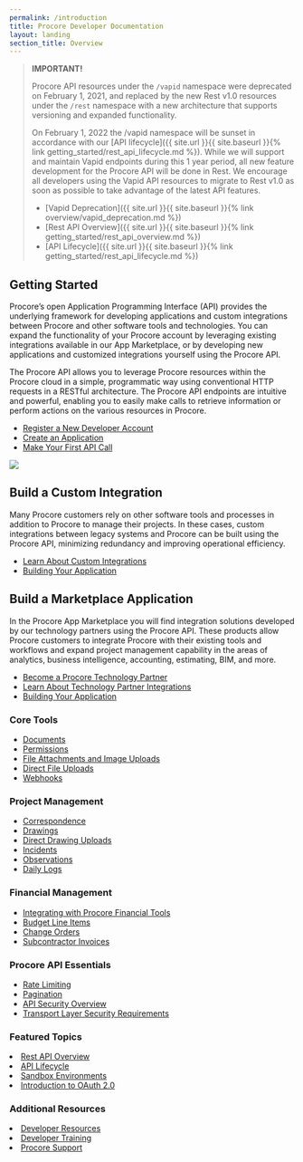 ```yaml
---
permalink: /introduction
title: Procore Developer Documentation
layout: landing
section_title: Overview
---
```

>**IMPORTANT!**
>
> Procore API resources under the `/vapid` namespace were deprecated on February 1, 2021, and replaced by the new Rest v1.0 resources under the `/rest` namespace with a new architecture that supports versioning and expanded functionality.
>
> On February 1, 2022 the /vapid namespace will be sunset in accordance with our [API lifecycle]({{ site.url }}{{ site.baseurl }}{% link getting_started/rest_api_lifecycle.md %}).
>While we will support and maintain Vapid endpoints during this 1 year period, all new feature development for the Procore API will be done in Rest.
> We encourage all developers using the Vapid API resources to migrate to Rest v1.0 as soon as possible to take advantage of the latest API features.
>
> - [Vapid Deprecation]({{ site.url }}{{ site.baseurl }}{% link overview/vapid_deprecation.md %})
> - [Rest API Overview]({{ site.url }}{{ site.baseurl }}{% link getting_started/rest_api_overview.md %})
> - [API Lifecycle]({{ site.url }}{{ site.baseurl }}{% link getting_started/rest_api_lifecycle.md %})
<div class="grid-container">
  <div class="grid-item item1">
    <h2>Getting Started</h2>
      <p>Procore’s open Application Programming Interface (API) provides the underlying framework for developing applications and custom integrations between Procore and other software tools and technologies. You can expand the functionality of your Procore account by leveraging existing integrations available in our App Marketplace, or by developing new applications and customized integrations yourself using the Procore API.</p>
      <p>The Procore API allows you to leverage Procore resources within the Procore cloud in a simple, programmatic way using conventional HTTP requests in a RESTful architecture. The Procore API endpoints are intuitive and powerful, enabling you to easily make calls to retrieve information or perform actions on the various resources in Procore.</p>
      <ul>
        <li><a href="{{ site.url }}{{ site.baseurl }}{% link getting_started/new_account.md %}">Register a New Developer Account</a></li>
        <li><a href="{{ site.url }}{{ site.baseurl }}{% link building_applications/building_apps_create_new.md %}">Create an Application</a></li>
        <li><a href="{{ site.url }}{{ site.baseurl }}{% link getting_started/making_first_call.md %}">Make Your First API Call</a></li>
      </ul>
  </div>
  <div class="grid-item item2">
    <div class="gridboxheader">
      <img src="{{ site.url }}{{ site.baseurl }}/assets/guides/.png">
      <h2 class="gridbox">Build a Custom Integration</h2>
    </div>
      <p>Many Procore customers rely on other software tools and processes in addition to Procore to manage their projects. In these cases, custom integrations between legacy systems and Procore can be built using the Procore API, minimizing redundancy and improving operational efficiency.</p>
      <ul>
        <li><a href="{{ site.url }}{{ site.baseurl }}{% link overview/custom_overview.md %}">Learn About Custom Integrations</a></li>
        <li><a href="{{ site.url }}{{ site.baseurl }}{% link building_applications/building_apps_intro.md %}">Building Your Application</a></li>
      </ul>
  </div>
  <div class="grid-item item3">
    <h2>Build a Marketplace Application</h2>
      <p>In the Procore App Marketplace you will find integration solutions developed by our technology partners using the Procore API. These products allow Procore customers to integrate Procore with their existing tools and workflows and expand project management capability in the areas of analytics, business intelligence, accounting, estimating, BIM, and more.</p>
      <ul>
        <li><a href="https://developers.procore.com/partner-signup">Become a Procore Technology Partner</a></li>
        <li><a href="{{ site.url }}{{ site.baseurl }}{% link overview/partner_overview.md %}">Learn About Technology Partner Integrations</a></li>
        <li><a href="{{ site.url }}{{ site.baseurl }}{% link building_applications/building_apps_intro.md %}">Building Your Application</a></li>
      </ul>
  </div>  
  <div class="grid-item item4">
    <h3>Core Tools</h3>
      <ul>
        <li><a href="{{ site.url }}{{ site.baseurl }}{% link best_practices/tutorial_documents.md %}">Documents</a></li>
        <li><a href="{{ site.url }}{{ site.baseurl }}{% link tutorials/tutorial_user_permissions.md %}">Permissions</a></li>
        <li><a href="{{ site.url }}{{ site.baseurl }}{% link tutorials/attachments.md %}">File Attachments and Image Uploads</a></li>
        <li><a href="{{ site.url }}{{ site.baseurl }}{% link tutorials/tutorial_uploads.md %}">Direct File Uploads</a></li>
        <li><a href="{{ site.url }}{{ site.baseurl }}{% link webhooks/webhooks.md %}">Webhooks</a></li>
      </ul>
  </div>
  <div class="grid-item item5">
    <h3>Project Management</h3>
      <ul>
        <li><a href="{{ site.url }}{{ site.baseurl }}{% link tutorials/tutorial_correspondence.md %}">Correspondence</a></li>
        <li><a href="{{ site.url }}{{ site.baseurl }}{% link tutorials/tutorial_drawings.md %}">Drawings</a></li>
        <li><a href="{{ site.url }}{{ site.baseurl }}{% link tutorials/tutorial_direct_drawing_uploads.md %}">Direct Drawing Uploads</a></li>
        <li><a href="{{ site.url }}{{ site.baseurl }}{% link tutorials/tutorial_incidents.md %}">Incidents</a></li>
        <li><a href="{{ site.url }}{{ site.baseurl }}{% link tutorials/tutorial_observations.md %}">Observations</a></li>
        <li><a href="{{ site.url }}{{ site.baseurl }}{% link tutorials/daily_logs.md %}">Daily Logs</a></li>
      </ul>
  </div>
  <div class="grid-item item6">
    <h3>Financial Management</h3>
      <ul>
        <li><a href="{{ site.url }}{{ site.baseurl }}{% link tutorials/tutorial_financial_tools.md %}">Integrating with Procore Financial Tools</a></li>
        <li><a href="{{ site.url }}{{ site.baseurl }}{% link tutorials/tutorial_budget_line_items.md %}">Budget Line Items</a></li>
        <li><a href="{{ site.url }}{{ site.baseurl }}{% link tutorials/tutorial_change_orders.md %}">Change Orders</a></li>
        <li><a href="{{ site.url }}{{ site.baseurl }}{% link tutorials/tutorial_requisitions.md %}">Subcontractor Invoices</a></li>
      </ul>
  </div>
  <div class="grid-item item7">
    <h3>Procore API Essentials</h3>
      <ul>
        <li><a href="{{ site.url }}{{ site.baseurl }}{% link api_essentials/rate_limiting.md %}">Rate Limiting</a></li>
        <li><a href="{{ site.url }}{{ site.baseurl }}{% link api_essentials/pagination.md %}">Pagination</a></li>
        <li><a href="{{ site.url }}{{ site.baseurl }}{% link api_essentials/api_security_overview.md %}">API Security Overview</a></li>
        <li><a href="{{ site.url }}{{ site.baseurl }}{% link api_essentials/tls_reqs.md %}">Transport Layer Security Requirements</a></li>
      </ul>
  </div>
  <div class="grid-item item8">
    <h3>Featured Topics</h3>
      <li><a href="{{ site.url }}{{ site.baseurl }}{% link getting_started/rest_api_overview.md %}">Rest API Overview</a></li>
      <li><a href="{{ site.url }}{{ site.baseurl }}{% link getting_started/rest_api_lifecycle.md %}">API Lifecycle</a></li>
      <li><a href="{{ site.url }}{{ site.baseurl }}{% link getting_started/development_environments.md %}">Sandbox Environments</a></li>
      <li><a href="{{ site.url }}{{ site.baseurl }}{% link oauth/oauth_introduction.md %}">Introduction to OAuth 2.0</a></li>
  </div>
  <div class="grid-item item9">
    <h3>Additional Resources</h3>
      <li><a href="{{ site.url }}{{ site.baseurl }}{% link overview/dev_resources.md %}">Developer Resources</a></li>
      <li><a href="{{ site.url }}{{ site.baseurl }}{% link overview/training.md %}">Developer Training</a></li>
      <li><a href="https://support.procore.com">Procore Support</a></li>
  </div>
</div>

